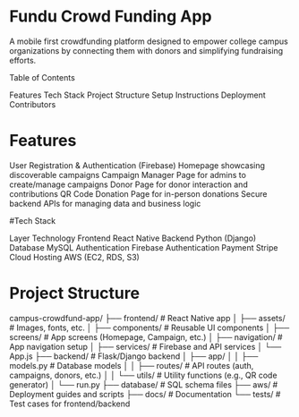 # Fundu Crowd Funding App
A mobile first crowdfunding platform designed to empower college campus organizations by connecting them with donors and simplifying fundraising efforts.

Table of Contents

Features
Tech Stack
Project Structure
Setup Instructions
Deployment
Contributors

# Features

User Registration & Authentication (Firebase)
Homepage showcasing discoverable campaigns
Campaign Manager Page for admins to create/manage campaigns
Donor Page for donor interaction and contributions
QR Code Donation Page for in-person donations
Secure backend APIs for managing data and business logic

#Tech Stack

Layer	           Technology
Frontend	       React Native
Backend	         Python (Django)
Database	       MySQL
Authentication	 Firebase Authentication
Payment	         Stripe 
Cloud Hosting	AWS (EC2, RDS, S3)

# Project Structure

campus-crowdfund-app/
├── frontend/                 # React Native app
│   ├── assets/               # Images, fonts, etc.
│   ├── components/           # Reusable UI components
│   ├── screens/              # App screens (Homepage, Campaign, etc.)
│   ├── navigation/           # App navigation setup
│   ├── services/             # Firebase and API services
│   └── App.js
├── backend/                  # Flask/Django backend
│   ├── app/
│   │   ├── models.py         # Database models
│   │   ├── routes/           # API routes (auth, campaigns, donors, etc.)
│   │   └── utils/            # Utility functions (e.g., QR code generator)
│   └── run.py
├── database/                 # SQL schema files
├── aws/                      # Deployment guides and scripts
├── docs/                     # Documentation
└── tests/                    # Test cases for frontend/backend
